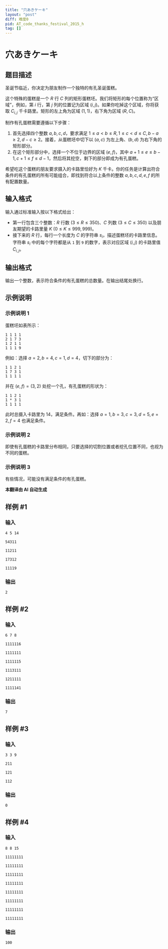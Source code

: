 ```yaml
---
title: "穴あきケーキ"
layout: "post"
diff: 难度0
pid: AT_code_thanks_festival_2015_h
tag: []
---
```


# 穴あきケーキ

## 题目描述

圣诞节临近，你决定为朋友制作一个独特的有孔圣诞蛋糕。

这个特殊的蛋糕是一个 $R$ 行 $C$ 列的矩形蛋糕坯。我们将矩形的每个位置称为“区域”，例如，第 $i$ 行，第 $j$ 列的位置记为区域 $(i, j)$。如果你吃掉这个区域，你将获取 $C_{i,j}$ 千卡路里。矩形的左上角为区域 $(1, 1)$，右下角为区域 $(R, C)$。

制作有孔蛋糕需要遵循以下步骤：

1. 首先选择四个整数 $a, b, c, d$，要求满足 $1 \le a < b \le R, 1 \le c < d \le C, b - a \ge 2, d - c \ge 2$。接着，从蛋糕坯中切下以 $(a, c)$ 为左上角、$(b, d)$ 为右下角的矩形部分。
2. 在这个矩形部分中，选择一个不位于边界的区域 $(e, f)$，其中 $a+1 \le e \le b-1, c+1 \le f \le d-1$，然后将其挖空，剩下的部分即成为有孔蛋糕。

希望吃这个蛋糕的朋友要求摄入的卡路里恰好为 $K$ 千卡。你的任务是计算出符合条件的有孔蛋糕的所有可能组合，即找到符合以上条件的整数 $a, b, c, d, e, f$ 的所有配置数量。

## 输入格式

输入通过标准输入按以下格式给出：

- 第一行包含三个整数：$R$ 行数 $(3 \le R \le 350)$、$C$ 列数 $(3 \le C \le 350)$ 以及朋友期望的卡路里量 $K$ $(0 \le K \le 999,999)$。
- 接下来的 $R$ 行，每行一个长度为 $C$ 的字符串 $s_i$，描述蛋糕坯的卡路里信息。字符串 $s_i$ 中的每个字符都是从 `1` 到 `9` 的数字，表示对应区域 $(i, j)$ 的卡路里值 $C_{i,j}$。

## 输出格式

输出一个整数，表示符合条件的有孔蛋糕的总数量。在输出结尾处换行。

## 示例说明

### 示例说明 1

蛋糕坯如表所示：

```
1 1 1 1
2 1 7 3
1 2 1 1
1 1 1 9
```

例如：选择 $a = 2, b = 4, c = 1, d = 4$，切下的部分为：

```
1 1 2 1
1 7 3 1
1 1 1 1
```

并在 $(e, f) = (3, 2)$ 处挖一个孔，有孔蛋糕的形状为：

```
1 1 2 1
1 * 3 1
1 1 1 1
```

此时总摄入卡路里为 $14$，满足条件。再如：选择 $a = 1, b = 3, c = 3, d = 5, e = 2, f = 4$ 也满足条件。

### 示例说明 2

即使有孔蛋糕的卡路里分布相同，只要选择的切割位置或者挖孔位置不同，也视为不同的蛋糕。

### 示例说明 3

有些情况，可能没有满足条件的有孔蛋糕。

 **本翻译由 AI 自动生成**

## 样例 #1

### 输入

```
4 5 14
54311
11211
17312
11119
```

### 输出

```
2
```

## 样例 #2

### 输入

```
6 7 8
1111116
1111111
1111115
1113111
1211111
1111141
```

### 输出

```
7
```

## 样例 #3

### 输入

```
3 3 9
211
121
112
```

### 输出

```
0
```

## 样例 #4

### 输入

```
8 8 15
11111111
11111111
11111111
11111111
11111111
11111111
11111111
11111111
```

### 输出

```
100
```


